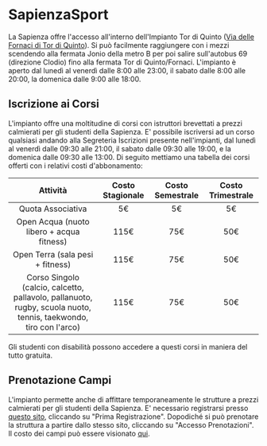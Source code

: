 # SapienzaSport

La Sapienza offre l'accesso all'interno dell'Impianto Tor di Quinto ([Via delle Fornaci di Tor di Quinto](https://maps.app.goo.gl/Dxws6xTjdsWMqPUS7)). Si può facilmente raggiungere con i mezzi scendendo alla fermata Jonio della metro B per poi salire sull'autobus 69 (direzione Clodio) fino alla fermata Tor di Quinto/Fornaci. L'impianto è aperto dal lunedì al venerdì dalle 8:00 alle 23:00, il sabato dalle 8:00 alle 20:00, la domenica dalle 9:00 alle 18:00. 

## Iscrizione ai Corsi

L'impianto offre una moltitudine di corsi con istruttori brevettati a prezzi calmierati per gli studenti della Sapienza. E' possibile iscriversi ad un corso qualsiasi andando alla Segreteria Iscrizioni presente nell'impianti, dal lunedì al venerdì dalle 09:30 alle 21:00, il sabato dalle 09:30 alle 19:00, e la domenica dalle 09:30 alle 13:00.
Di seguito mettiamo una tabella dei corsi offerti con i relativi costi d'abbonamento:

|                                                     Attività                                                     | Costo Stagionale | Costo Semestrale | Costo Trimestrale |
|:----------------------------------------------------------------------------------------------------------------:|:----------------:|:----------------:|:-----------------:|
|                                                Quota Associativa                                                 |        5€        |        5€        |        5€         |
|                                    Open Acqua (nuoto libero + acqua fitness)                                     |       115€       |       75€        |        50€        |
|                                         Open Terra (sala pesi + fitness)                                         |       115€       |       75€        |        50€        |
| Corso Singolo (calcio, calcetto, pallavolo, pallanuoto, rugby, scuola nuoto, tennis, taekwondo, tiro con l'arco) |       115€       |       75€        |        50€        |

Gli studenti con disabilità possono accedere a questi corsi in maniera del tutto gratuita.

## Prenotazione Campi

L'impianto permette anche di affittare temporaneamente le strutture a prezzi calmierati per gli studenti della Sapienza. E' necessario registrarsi presso [questo sito](https://sapienzasport.uniroma1.it/Web/?), cliccando su "Prima Registrazione". Dopodiché si può prenotare la struttura a partire dallo stesso sito, cliccando su "Accesso Prenotazioni". Il costo dei campi può essere visionato [qui](https://sapienzasport.web.uniroma1.it/it/prenotazione-strutture). 
